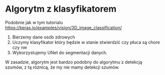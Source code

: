 # Algorytm z klasyfikatorem
Podobnie jak w tym tutorialu
https://keras.io/examples/vision/3D_image_classification/

1. Bierzemy dane osób zdrowych
2. Uczymy klasyfikator który będzie w stanie stwierdzić czy płuca są chore czy nie 
3. Wykorzystujemy UNet do segmentacji danych.

W zasadzie, algorytm jest bardzo podobny do algorytmu z detekcją szumów, z tą różnicą, że my nie mamy detekcji szumów.